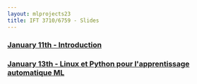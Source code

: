 ```yaml
---
layout: mlprojects23
title: IFT 3710/6759 - Slides
---
```


### [January 11th - Introduction](20230111-introduction)

### [January 13th - Linux et Python pour l'apprentissage automatique ML](20230113-linux-python)
